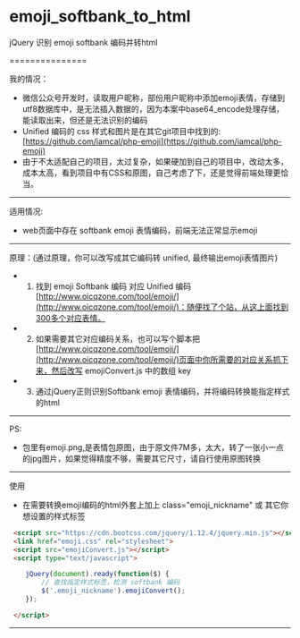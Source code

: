 # emoji_softbank_to_html
jQuery 识别 emoji softbank 编码并转html


===============

我的情况：
 + 微信公众号开发时，读取用户昵称，部份用户昵称中添加emoji表情，存储到utf8数据库中，是无法插入数据的，因为本案中base64_encode处理存储，能读取出来，但还是无法识别的编码
 + Unified 编码的 css 样式和图片是在其它git项目中找到的: [https://github.com/iamcal/php-emoji](https://github.com/iamcal/php-emoji)
 + 由于不太适配自己的项目，太过复杂，如果硬加到自己的项目中，改动太多，成本太高，看到项目中有CSS和原图，自己考虑了下，还是觉得前端处理更恰当。

---------------

适用情况:
 + web页面中存在 softbank emoji 表情编码，前端无法正常显示emoji

---------------

原理：(通过原理，你可以改写成其它编码转 unified, 最终输出emoji表情图片)
 + 1. 找到 emoji Softbank 编码 对应 Unified 编码 [http://www.oicqzone.com/tool/emoji/](http://www.oicqzone.com/tool/emoji/)：随便找了个站，从这上面找到300多个对应表情。
 + 2. 如果需要其它对应编码关系，也可以写个脚本把[http://www.oicqzone.com/tool/emoji/](http://www.oicqzone.com/tool/emoji/)页面中你所需要的对应关系抓下来，然后改写 emojiConvert.js 中的数组 key
 + 3. 通过jQuery正则识别Softbank emoji 表情编码，并将编码转换能指定样式的html

---------------

PS:
 + 包里有emoji.png,是表情包原图，由于原文件7M多，太大，转了一张小一点的jpg图片，如果觉得精度不够，需要其它尺寸，请自行使用原图转换

---------------
使用
 + 在需要转换emoji编码的html外套上加上 class="emoji_nickname" 或 其它你想设置的样式标签
```html
 <script src="https://cdn.bootcss.com/jquery/1.12.4/jquery.min.js"></script>
 <link href="emoji.css" rel="stylesheet">
 <script src="emojiConvert.js"></script>
 <script type="text/javascript">
```
```javascript
 	jQuery(document).ready(function($) {
 		// 查找指定样式标签，检测 softbank 编码
 		$('.emoji_nickname').emojiConvert();
 	});
```
```html
 </script>
```
---------------

